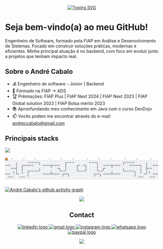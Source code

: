 <p align="center">
  <a href="https://git.io/typing-svg"><img src="https://readme-typing-svg.demolab.com?font=Fira+Code&weight=700&duration=700&pause=500&color=F60E56&center=true&vCenter=true&random=false&width=650&height=110&lines=BEM+VINDO;WELCOME;BIENVENIDO;%E6%AD%A1%E8%BF%8E;Herzlich+Willkommen;Velkommen;%D0%B6%D0%B5%D0%BB%D0%B0%D0%BD%D0%BD%D1%8B%D0%B9" alt="Typing SVG" /></a>
</p>

# Seja bem-vindo(a) ao meu GitHub! 

Engenheiro de Software, formado pela FIAP em Análise e Desenvolvimento de Sistemas.
Focado em construir soluções práticas, modernas e eficientes.
Minha principal atuação é no backend, com foco em evoluir junto a projetos que tenham impacto real.


## Sobre o André Cabalo

- :moneybag: Engenheiro de software - Júnior | Backend 
- :school_satchel: Formado na FIAP -> ADS
- :trophy: Prêmiações: FIAP Plus | FIAP Next 2024 | FIAP Next 2023 | FIAP Global solution 2023 | FIAP Bolsa mérito 2023
- :books: Apronfundando meu conhecimento em Java com o curso DevDojo 
- :mailbox: Vocês podem me encontrar através do e-mail: andreccabalo@gmail.com

## Principais stacks
<p>
  <a href="https://skillicons.dev">
    <img src="https://skillicons.dev/icons?i=java,spring,idea,git,github,docker,gradle,grafana,jenkins,kubernetes,mysql,postgres,postman,obsidian,linux" />
  </a>
</p>




<picture>
  <source media="(prefers-color-scheme: dark)" srcset="https://raw.githubusercontent.com/AndreCabalo/AndreCabalo/output/pacman-contribution-graph-dark.svg">
  <source media="(prefers-color-scheme: light)" srcset="https://raw.githubusercontent.com/AndreCabalo/AndreCabalo/output/pacman-contribution-graph.svg">
  <img alt="pacman contribution graph" src="https://raw.githubusercontent.com/AndreCabalo/AndreCabalo/output/pacman-contribution-graph.svg">
</picture>


[![André Cabalo's github activity graph](https://github-readme-activity-graph.vercel.app/graph?username=andrecabalo&bg_color=0d1117&color=F60E56&line=F60E56&point=d1056c&area=true&area_color=F60E56&hide_border=true)](https://github.com/ashutosh00710/github-readme-activity-graph)

<p align="center">
  <img src="https://github-profile-trophy.vercel.app/?username=andrecabalo&no-bg=true&theme=onedark&no-frame=true&column=3&margin-w=15&margin-h=15&row=2"/>
</p>



<h2 align="center"> Contact </h2>

<div align="center">
  <a href="https://www.linkedin.com/in/andre-cabalo" target="_blank"><img src="https://raw.githubusercontent.com/maurodesouza/profile-readme-generator/master/src/assets/icons/social/linkedin/default.svg" width="52" height="40" alt="linkedin logo" />
  <a href = "andreccabalo@gmail.com"><img src="https://raw.githubusercontent.com/maurodesouza/profile-readme-generator/master/src/assets/icons/social/gmail/default.svg" width="52" height="40" alt="gmail logo"  />
  <a href="https://instagram.com/andrecabalo" target="_blank"><img src="https://raw.githubusercontent.com/maurodesouza/profile-readme-generator/master/src/assets/icons/social/instagram/default.svg" width="52" height="40" alt="instagram logo"  />
  <a href="https://wa.me/5511974117254"><img src="https://raw.githubusercontent.com/maurodesouza/profile-readme-generator/master/src/assets/icons/social/whatsapp/default.svg" width="52" height="40" alt="whatsapp logo"  />
  <a href="https://www.paypal.com/donate/?hosted_button_id=W6Y6WVJE633W8"><img src="https://raw.githubusercontent.com/maurodesouza/profile-readme-generator/master/src/assets/icons/social/paypal/default.svg" width="52" height="40" alt="paypal logo" />
    
</div>
<p> </p>
<div align="center">
  <img src="https://visitor-badge.laobi.icu/badge?page_id=AndreCabalo.AndreCabalo&"  />
</div>

###
